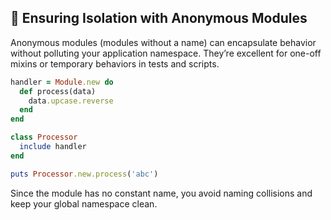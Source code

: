 ## 🧱 Ensuring Isolation with Anonymous Modules
Anonymous modules (modules without a name) can encapsulate behavior without polluting your application namespace. They’re excellent for one-off mixins or temporary behaviors in tests and scripts.

```ruby
handler = Module.new do
  def process(data)
    data.upcase.reverse
  end
end

class Processor
  include handler
end

puts Processor.new.process('abc')
```

Since the module has no constant name, you avoid naming collisions and keep your global namespace clean.